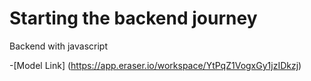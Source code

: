 # Starting the backend journey
Backend with javascript

-[Model Link] (https://app.eraser.io/workspace/YtPqZ1VogxGy1jzIDkzj)